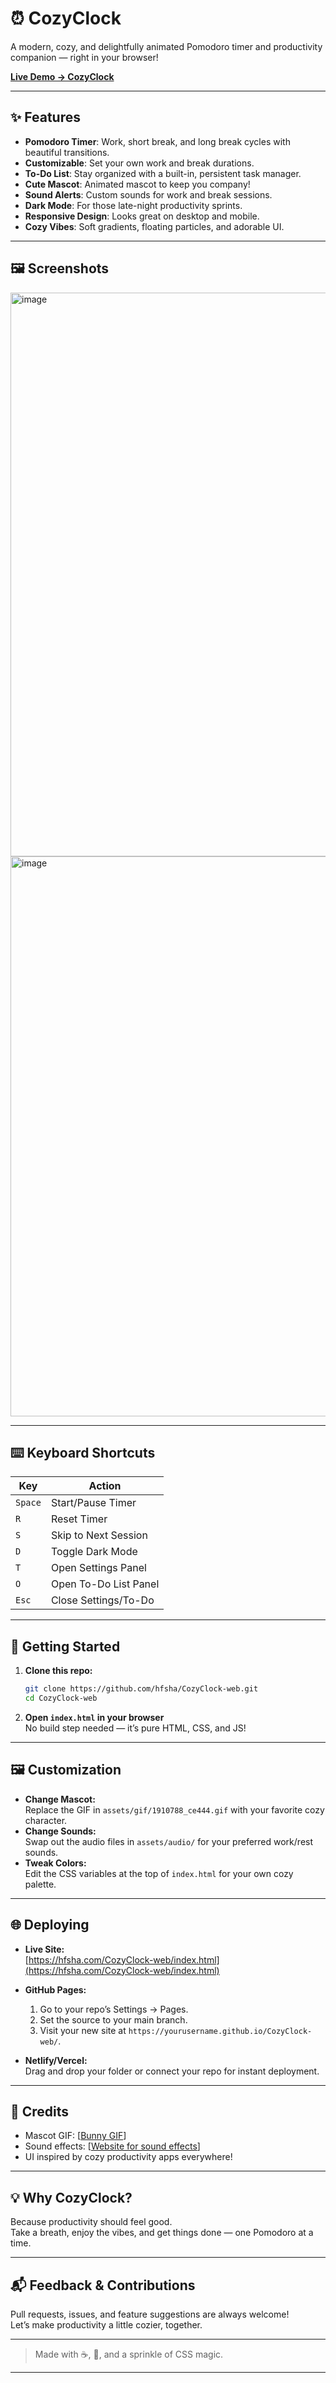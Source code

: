 # ⏰ CozyClock

A modern, cozy, and delightfully animated Pomodoro timer and productivity companion — right in your browser!

[**Live Demo → CozyClock**](https://hfsha.com/CozyClock-web/index.html)

---

## ✨ Features

- **Pomodoro Timer**: Work, short break, and long break cycles with beautiful transitions.
- **Customizable**: Set your own work and break durations.
- **To-Do List**: Stay organized with a built-in, persistent task manager.
- **Cute Mascot**: Animated mascot to keep you company!
- **Sound Alerts**: Custom sounds for work and break sessions.
- **Dark Mode**: For those late-night productivity sprints.
- **Responsive Design**: Looks great on desktop and mobile.
- **Cozy Vibes**: Soft gradients, floating particles, and adorable UI.

---

## 🖼️ Screenshots

<img width="1896" height="902" alt="image" src="https://github.com/user-attachments/assets/8dc19640-88ad-4d06-81bd-bb747be9ca47" />
<img width="1894" height="896" alt="image" src="https://github.com/user-attachments/assets/ec72e5a8-6177-4fed-8795-52f560f4cc40" />


---

## ⌨️ Keyboard Shortcuts

| Key         | Action                |
|-------------|-----------------------|
| `Space`     | Start/Pause Timer     |
| `R`         | Reset Timer           |
| `S`         | Skip to Next Session  |
| `D`         | Toggle Dark Mode      |
| `T`         | Open Settings Panel   |
| `O`         | Open To-Do List Panel |
| `Esc`       | Close Settings/To-Do  |

---

## 🚀 Getting Started

1. **Clone this repo:**
   ```bash
   git clone https://github.com/hfsha/CozyClock-web.git
   cd CozyClock-web
   ```

2. **Open `index.html` in your browser**  
   No build step needed — it’s pure HTML, CSS, and JS!

---

## 🖼️ Customization

- **Change Mascot:**  
  Replace the GIF in `assets/gif/1910788_ce444.gif` with your favorite cozy character.
- **Change Sounds:**  
  Swap out the audio files in `assets/audio/` for your preferred work/rest sounds.
- **Tweak Colors:**  
  Edit the CSS variables at the top of `index.html` for your own cozy palette.

---

## 🌐 Deploying

- **Live Site:**  
  [https://hfsha.com/CozyClock-web/index.html](https://hfsha.com/CozyClock-web/index.html)
- **GitHub Pages:**  
  1. Go to your repo’s Settings → Pages.
  2. Set the source to your main branch.
  3. Visit your new site at `https://yourusername.github.io/CozyClock-web/`.

- **Netlify/Vercel:**  
  Drag and drop your folder or connect your repo for instant deployment.

---

## 🦄 Credits

- Mascot GIF: [[Bunny GIF](https://id.picmix.com/stamp/Bunny-cute-1910788)]
- Sound effects: [[Website for sound effects](https://pixabay.com/sound-effects/search/ding/)]
- UI inspired by cozy productivity apps everywhere!

---

## 💡 Why CozyClock?

Because productivity should feel good.  
Take a breath, enjoy the vibes, and get things done — one Pomodoro at a time.

---

## 📬 Feedback & Contributions

Pull requests, issues, and feature suggestions are always welcome!  
Let’s make productivity a little cozier, together.

---

> Made with ☕, 💖, and a sprinkle of CSS magic.

---
